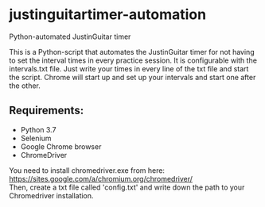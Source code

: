 # justinguitartimer-automation
Python-automated JustinGuitar timer

This is a Python-script that automates the JustinGuitar timer for not having to set the interval times in every practice session.
It is configurable with the intervals.txt file. Just write your times in every line of the txt file and start the script. 
Chrome will start up and set up your intervals and start one after the other.

## Requirements:
- Python 3.7
- Selenium
- Google Chrome browser
- ChromeDriver

You need to install chromedriver.exe from here: https://sites.google.com/a/chromium.org/chromedriver/ \
Then, create a txt file called 'config.txt' and write down the path to your Chromedriver installation.
